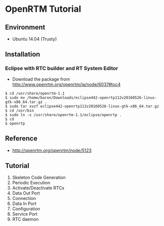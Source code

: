 # OpenRTM Tutorial

## Environment
* Ubuntu 14.04 (Trusty)


## Installation

### Eclipse with RTC builder and RT System Editor
* Download the package from http://www.openrtm.org/openrtm/ja/node/6037#toc4
```
$ cd /usr/share/openrtm-1.1
$ sudo mv /home/baron/Downloads/eclipse442-openrtp112v20160526-linux-gtk-x86_64.tar.gz .
$ sudo tar xvzf eclipse442-openrtp112v20160526-linux-gtk-x86_64.tar.gz
$ cd /usr/bin
$ sudo ln -s /usr/share/openrtm-1.1/eclipse/openrtp .
$ cd 
$ openrtp
```

## Reference
* http://openrtm.org/openrtm/node/5123

## Tutorial
1. Skeleton Code Generation
1. Periodic Execution
1. Activate/Deactivate RTCs
1. Data Out Port
1. Connection
1. Data In Port
1. Configuration
1. Service Port
1. RTC daemon
